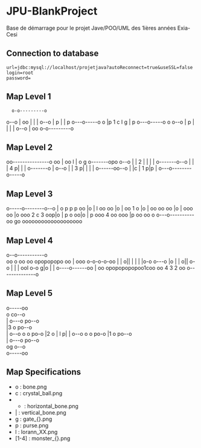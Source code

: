# JPU-BlankProject
Base de démarrage pour le projet Jave/POO/UML des 1ières années Exia-Cesi

## Connection to database
```
url=jdbc:mysql://localhost/projetjava?autoReconnect=true&useSSL=false
login=root
password=
```

## Map Level 1
      o-o---------o 
   o--o |         oo
   |    |          |
o--o    |   p      |
| p o---o-----o    o
|p   1      c    l g
| p o---o-----o    o
o--o    |   p      |
   |    |          |
   o--o |         oo
      o-o---------o 

## Map Level 2
  oo---------------o
 oo                |
oo               l |
o g o-------opo o--o
|   |    2    |    |
|   | o-------o--o |
|   |    4   p|    |
|   o-------o | o--o
|   |    3   p|    |
|   | o------oo--o |
|c  |    1  p|p    |
o---o--------o-----o

## Map Level 3
o-----o--------o--o 
|     o p p p oo  |o
| l   oo     oo   |o
|      oo  1 o    |o
|   oo  oo  oo    |o
| ooo      oo     |o
ooo   2  c  3  oop|o
|  p   o        oo|o
| p  ooo  4  oo  ooo
|p  oo        oo   o
o---o----------oo go
 ooooooooooooooooooo
 
## Map Level 4
  o--o-----------o  
 oo  o           oo 
oo     opopopopo  oo
|  ooo o-o-o-o-oo  |
|  o||         |   |
|   |o-o o---o |o  |
|  o||   o-o   |   |
|   ool  o-o  g|o  |
|  o----o------oo  |
oo  opopopopopoo1coo
 oo      4  3  2 oo 
  o--------------o  
  
## Map Level 5
 o-----oo           
o      co--o        
| o---o   po--o     
|3       o   po--o  
| o--o o   o    po-o
|2       o |   l  p|
| o--o o   o    po-o
|1       o   po--o  
| o---o   po--o     
og      o--o        
 o-----oo           

## Map Specifications 
- o : bone.png
- c : crystal_ball.png
- - : horizontal_bone.png
- | : vertical_bone.png
- g : gate_{}.png
- p : purse.png
- l : lorann_XX.png
- [1-4] : monster_{}.png
